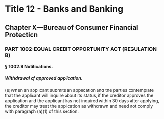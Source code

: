 
# Title 12 - Banks and Banking
## Chapter X—Bureau of Consumer Financial Protection
### PART 1002-EQUAL CREDIT OPPORTUNITY ACT (REGULATION B)
#### § 1002.9 Notifications.
##### Withdrawal of approved application.

(e)When an applicant submits an application and the parties contemplate that the applicant will inquire about its status, if the creditor approves the application and the applicant has not inquired within 30 days after applying, the creditor may treat the application as withdrawn and need not comply with paragraph (a)(1) of this section.

